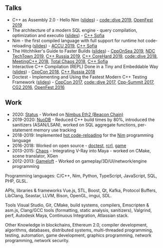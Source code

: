 ## Talks

- C++ as Assembly 2.0 - Hello Nim ([slides](https://slides.com/onqtam/hello_nim)) - [code::dive 2019](https://www.youtube.com/watch?v=8SoJR3sCaR4), [OpenFest 2019](https://www.openfest.org/2019/bg/full-schedule-bg/#lecture-482)
- The architecture of a modern SQL engine - query compilation, optimization and executio ([slides](https://drive.google.com/open?id=1L2msjsKHgPijs0v36CCnRlB_Uo9xdWsZ)) - [C++ Sofia](https://www.facebook.com/events/1821417864668886/)
- Nim - the first compiled language with full support for runtime hot code-reloading ([slides](https://slides.com/onqtam/nim_hot_code_reloading)) - [ACCU 2019](https://www.youtube.com/watch?v=7WgCt0Wooeo), [C++ Sofia](https://www.facebook.com/events/419768852117295/)
- The Hitchhiker's Guide to Faster Builds ([slides](https://slides.com/onqtam/faster_builds)) - [CppOnSea 2019](https://www.youtube.com/watch?v=anbOy47fBYI), [NDC TechTown 2019](https://www.youtube.com/watch?v=RTv_-0ITokk), [C++ Russia 2019](https://www.youtube.com/watch?v=5rRLHRRqg5A), [C++ CoreHard 2019](https://www.youtube.com/watch?v=tp9ZoQ6HJM4), [code::dive 2018](https://www.youtube.com/watch?v=WSFbNhCbdJM), [MeetingC++ 2018](https://www.youtube.com/watch?v=WY2SluG-Dv0), [Total Chaos 2018](https://www.youtube.com/watch?v=E8I3NJf-uQw), [C++ Sofia](https://www.facebook.com/events/2007016415983260/)
- Interactive C++ Compilation (REPL) Done in a Tiny and Embeddable Way ([slides](https://slides.com/onqtam/2018_interactive_cpp_compiler)) - [CppCon 2018](https://www.youtube.com/watch?v=UEuA0yuw_O0), [C++ Russia 2018](https://2018.cppconf-piter.ru/talks/viktor-kirilov.html)
- Doctest - Implementing and Using the Fastest Modern C++ Testing Framework ([slides](https://slides.com/onqtam/2017_cppcon_doctest)) - [CppCon 2017](https://www.youtube.com/watch?v=eH1CxEC29l8), [code::dive 2017](
https://www.youtube.com/watch?v=MYLu80dZqJ8), [Cpp-Summit 2017](http://bj2017.cpp-summit.org/en), [CG2 2016](https://www.youtube.com/watch?v=bfA3qW3uhwg), [OpenFest 2016](https://www.youtube.com/watch?v=iw6f2pxMmLs)

## Work

- 2020: [Status](https://status.im/) - Worked on [Nimbus Eth2 (Beacon Chain)](https://github.com/status-im/nimbus-eth2)
- 2019-2020: [NuoDB](https://en.wikipedia.org/wiki/NuoDB) - Reduced C++ build times by 80%, introduced the sanitizers (ASAN/LSAN), worked on SQL aggregate functions, per-statement memory use tracking
- 2018-2019: Implemented [hot code-reloading](https://github.com/nim-lang/Nim/issues/8927) for the [Nim](https://github.com/nim-lang/Nim) programming language
- 2016-2018: Worked on open source - [doctest](https://github.com/doctest/doctest), [rcrl](https://github.com/onqtam/rcrl), [game](https://github.com/onqtam/game)
- 2013-2015: [Chaos](https://www.chaos.com/) - Integrating V-Ray into Maya - worked on CMake, scene translator, XGen
- 2012-2013: [Gameloft](https://www.gameloft.com/) - Worked on gameplay/3D/UI/network/engine programming

Programming languages:
C/C++, Nim, Python, TypeScript, JavaScript, SQL, PHP, GLSL.

APIs, libraries & frameworks
Vue.js, STL, Boost, Qt, Kafka, Protocol Buffers, LibClang, Seastar, LLVM, Bison, OpenGL, imgui, SDL.

Tools
Visual Studio, Git, CMake, build systems, compilers, Emscripten & asm.js, Clang/GCC tools (formatting, static analysis, sanitizers), Valgrind, perf, Autodesk Maya, Continuous Integration, Atlassian stack.

Other
Knowledge in blockchains, Ethereum 2.0, compiler development, algorithms, databases, distributed systems, multi-threaded programming, testing, automation, game development, graphics programming, network programming, network security.

